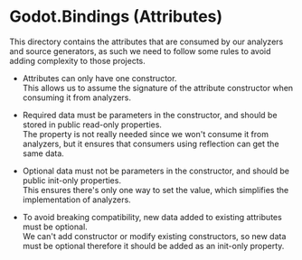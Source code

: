 # Godot.Bindings (Attributes)

This directory contains the attributes that are consumed by our analyzers and source generators, as such we need to follow some rules to avoid adding complexity to those projects.

- Attributes can only have one constructor. \
	This allows us to assume the signature of the attribute constructor when consuming it from analyzers.

- Required data must be parameters in the constructor, and should be stored in public read-only properties. \
	The property is not really needed since we won't consume it from analyzers, but it ensures that consumers using reflection can get the same data.

- Optional data must not be parameters in the constructor, and should be public init-only properties. \
	This ensures there's only one way to set the value, which simplifies the implementation of analyzers.

- To avoid breaking compatibility, new data added to existing attributes must be optional. \
	We can't add constructor or modify existing constructors, so new data must be optional therefore it should be added as an init-only property.
